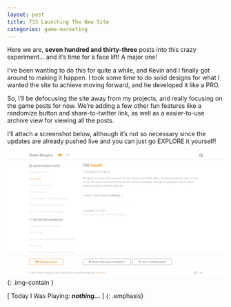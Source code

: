 ```yaml
---
layout: post
title: 733 Launching The New Site
categories: game-marketing
---
```

Here we are, **seven hundred and thirty-three** posts into this crazy experiment… and it’s time for a face lift!  A major one!

I’ve been wanting to do this for quite a while, and Kevin and I finally got around to making it happen.  I took some time to do solid designs for what I wanted the site to achieve moving forward, and he developed it like a PRO.

So, I’ll be defocusing the site away from my projects, and really focusing on the game posts for now.  We’re adding a few other fun features like a randomize button and share-to-twitter link, as well as a easier-to-use archive view for viewing all the posts.  

I’ll attach a screenshot below, although it’s not so necessary since the updates are already pushed live and you can just go EXPLORE it yourself!

![NewSite1](/img/games/733_Launching_The_New_Site.png "NewSite1"){: .img-contain }

[ Today I Was Playing: ***nothing...*** ]
{: .emphasis}